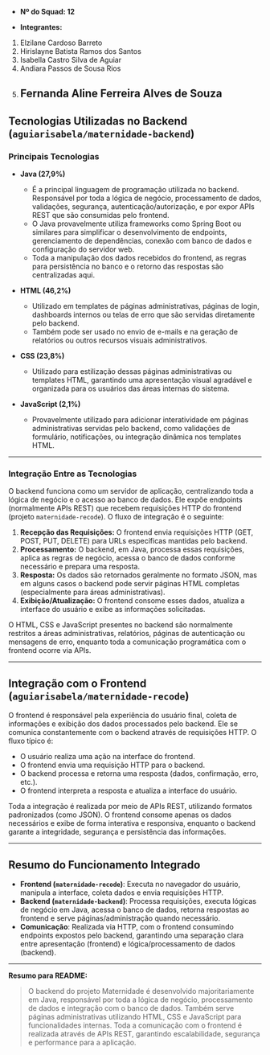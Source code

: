 - **Nº do Squad: 12**

- **Integrantes:**

1. Elzilane Cardoso Barreto
2. Hirislayne Batista Ramos dos Santos
3. Isabella Castro Silva de Aguiar
4. Andiara Passos de Sousa Rios
5. Fernanda Aline Ferreira Alves de Souza
   -----
   
## Tecnologias Utilizadas no Backend (`aguiarisabela/maternidade-backend`)

### Principais Tecnologias

- **Java (27,9%)**
  - É a principal linguagem de programação utilizada no backend. Responsável por toda a lógica de negócio, processamento de dados, validações, segurança, autenticação/autorização, e por expor APIs REST que são consumidas pelo frontend.
  - O Java provavelmente utiliza frameworks como Spring Boot ou similares para simplificar o desenvolvimento de endpoints, gerenciamento de dependências, conexão com banco de dados e configuração do servidor web.
  - Toda a manipulação dos dados recebidos do frontend, as regras para persistência no banco e o retorno das respostas são centralizadas aqui.

- **HTML (46,2%)**
  - Utilizado em templates de páginas administrativas, páginas de login, dashboards internos ou telas de erro que são servidas diretamente pelo backend.
  - Também pode ser usado no envio de e-mails e na geração de relatórios ou outros recursos visuais administrativos.

- **CSS (23,8%)**
  - Utilizado para estilização dessas páginas administrativas ou templates HTML, garantindo uma apresentação visual agradável e organizada para os usuários das áreas internas do sistema.

- **JavaScript (2,1%)**
  - Provavelmente utilizado para adicionar interatividade em páginas administrativas servidas pelo backend, como validações de formulário, notificações, ou integração dinâmica nos templates HTML.

---

### Integração Entre as Tecnologias

O backend funciona como um servidor de aplicação, centralizando toda a lógica de negócio e o acesso ao banco de dados. Ele expõe endpoints (normalmente APIs REST) que recebem requisições HTTP do frontend (projeto `maternidade-recode`). O fluxo de integração é o seguinte:

1. **Recepção das Requisições:** O frontend envia requisições HTTP (GET, POST, PUT, DELETE) para URLs específicas mantidas pelo backend.
2. **Processamento:** O backend, em Java, processa essas requisições, aplica as regras de negócio, acessa o banco de dados conforme necessário e prepara uma resposta.
3. **Resposta:** Os dados são retornados geralmente no formato JSON, mas em alguns casos o backend pode servir páginas HTML completas (especialmente para áreas administrativas).
4. **Exibição/Atualização:** O frontend consome esses dados, atualiza a interface do usuário e exibe as informações solicitadas.

O HTML, CSS e JavaScript presentes no backend são normalmente restritos a áreas administrativas, relatórios, páginas de autenticação ou mensagens de erro, enquanto toda a comunicação programática com o frontend ocorre via APIs.

---

## Integração com o Frontend (`aguiarisabela/maternidade-recode`)

O frontend é responsável pela experiência do usuário final, coleta de informações e exibição dos dados processados pelo backend. Ele se comunica constantemente com o backend através de requisições HTTP. O fluxo típico é:

- O usuário realiza uma ação na interface do frontend.
- O frontend envia uma requisição HTTP para o backend.
- O backend processa e retorna uma resposta (dados, confirmação, erro, etc.).
- O frontend interpreta a resposta e atualiza a interface do usuário.

Toda a integração é realizada por meio de APIs REST, utilizando formatos padronizados (como JSON). O frontend consome apenas os dados necessários e exibe de forma interativa e responsiva, enquanto o backend garante a integridade, segurança e persistência das informações.

---

## Resumo do Funcionamento Integrado

- **Frontend (`maternidade-recode`)**: Executa no navegador do usuário, manipula a interface, coleta dados e envia requisições HTTP.
- **Backend (`maternidade-backend`)**: Processa requisições, executa lógicas de negócio em Java, acessa o banco de dados, retorna respostas ao frontend e serve páginas/administração quando necessário.
- **Comunicação**: Realizada via HTTP, com o frontend consumindo endpoints expostos pelo backend, garantindo uma separação clara entre apresentação (frontend) e lógica/processamento de dados (backend).

---

**Resumo para README:**

> O backend do projeto Maternidade é desenvolvido majoritariamente em Java, responsável por toda a lógica de negócio, processamento de dados e integração com o banco de dados. Também serve páginas administrativas utilizando HTML, CSS e JavaScript para funcionalidades internas. Toda a comunicação com o frontend é realizada através de APIs REST, garantindo escalabilidade, segurança e performance para a aplicação.

